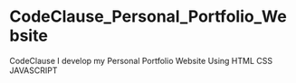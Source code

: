 # CodeClause_Personal_Portfolio_Website
CodeClause I develop my Personal Portfolio Website Using HTML CSS JAVASCRIPT
